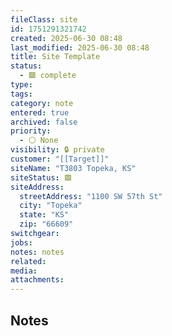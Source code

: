 ```yaml
---
fileClass: site
id: 1751291321742
created: 2025-06-30 08:48
last_modified: 2025-06-30 08:48
title: Site Template
status:
  - 🟩 complete
type: 
tags: 
category: note
entered: true
archived: false
priority:
  - ⚪ None
visibility: 🔒 private
customer: "[[Target]]"
siteName: "T3803 Topeka, KS"
siteStatus: 🟩
siteAddress:
  streetAddress: "1100 SW 57th St"
  city: "Topeka"
  state: "KS"
  zip: "66609"
switchgear: 
jobs: 
notes: notes
related: 
media: 
attachments:
---
```


## Notes